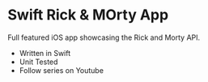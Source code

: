 # Swift Rick & MOrty App

Full featured iOS app showcasing the Rick and Morty API.

- Written in Swift
- Unit Tested
- Follow series on Youtube